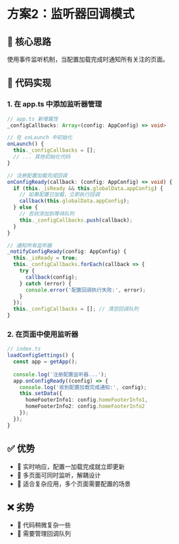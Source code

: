 # 方案2：监听器回调模式

## 🎯 核心思路
使用事件监听机制，当配置加载完成时通知所有关注的页面。

## 📝 代码实现

### 1. 在 app.ts 中添加监听器管理

```typescript
// app.ts 新增属性
_configCallbacks: Array<(config: AppConfig) => void>

// 在 onLaunch 中初始化
onLaunch() {
  this._configCallbacks = [];
  // ... 其他初始化代码
}

// 注册配置加载完成回调
onConfigReady(callback: (config: AppConfig) => void) {
  if (this._isReady && this.globalData.appConfig) {
    // 如果配置已加载，立即执行回调
    callback(this.globalData.appConfig);
  } else {
    // 否则添加到等待队列
    this._configCallbacks.push(callback);
  }
}

// 通知所有监听器
_notifyConfigReady(config: AppConfig) {
  this._isReady = true;
  this._configCallbacks.forEach(callback => {
    try {
      callback(config);
    } catch (error) {
      console.error('配置回调执行失败:', error);
    }
  });
  this._configCallbacks = []; // 清空回调队列
}
```

### 2. 在页面中使用监听器

```typescript
// index.ts
loadConfigSettings() {
  const app = getApp();
  
  console.log('注册配置监听器...');
  app.onConfigReady((config) => {
    console.log('收到配置加载完成通知:', config);
    this.setData({
      homeFooterInfo1: config.homeFooterInfo1,
      homeFooterInfo2: config.homeFooterInfo2
    });
  });
}
```

## ✅ 优势
- 🎯 实时响应，配置一加载完成就立即更新
- 🔄 多页面可同时监听，解耦设计
- 📱 适合复杂应用，多个页面需要配置的场景

## ❌ 劣势
- 🔧 代码稍微复杂一些
- 💾 需要管理回调队列
